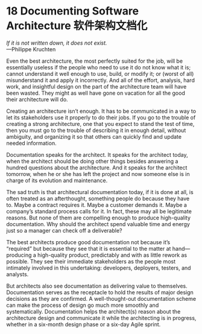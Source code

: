 18 Documenting Software Architecture 软件架构文档化
===

_If it is not written down, it does not exist._  
—Philippe Kruchten

Even the best architecture, the most perfectly suited for the job, will be essentially useless if the people who need to use it do not know what it is; cannot understand it well enough to use, build, or modify it; or (worst of all) misunderstand it and apply it incorrectly. And all of the effort, analysis, hard work, and insightful design on the part of the architecture team will have been wasted. They might as well have gone on vacation for all the good their architecture will do.

Creating an architecture isn’t enough. It has to be communicated in a way to let its stakeholders use it properly to do their jobs. If you go to the trouble of creating a strong architecture, one that you expect to stand the test of time, then you must go to the trouble of describing it in enough detail, without ambiguity, and organizing it so that others can quickly find and update needed information.

Documentation speaks for the architect. It speaks for the architect today, when the architect should be doing other things besides answering a hundred questions about the architecture. And it speaks for the architect tomorrow, when he or she has left the project and now someone else is in charge of its evolution and maintenance.

The sad truth is that architectural documentation today, if it is done at all, is often treated as an afterthought, something people do because they have to. Maybe a contract requires it. Maybe a customer demands it. Maybe a company’s standard process calls for it. In fact, these may all be legitimate reasons. But none of them are compelling enough to produce high-quality documentation. Why should the architect spend valuable time and energy just so a manager can check off a deliverable?

The best architects produce good documentation not because it’s “required” but because they see that it is essential to the matter at hand—producing a high-quality product, predictably and with as little rework as possible. They see their immediate stakeholders as the people most intimately involved in this undertaking: developers, deployers, testers, and analysts.

But architects also see documentation as delivering value to themselves. Documentation serves as the receptacle to hold the results of major design decisions as they are confirmed. A well-thought-out documentation scheme can make the process of design go much more smoothly and systematically. Documentation helps the architect(s) reason about the architecture design and communicate it while the architecting is in progress, whether in a six-month design phase or a six-day Agile sprint.
